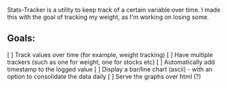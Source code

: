 Stats-Tracker is a utility to keep track of a certain variable over time. I made this
with the goal of tracking my weight, as I'm working on losing some.

## Goals:

[ ] Track values over time (for example, weight tracking)
[ ] Have multiple trackers (such as one for weight, one for stocks etc)
[ ] Automatically add timestamp to the logged value
[ ] Display a bar/line chart (ascii) - with an option to consolidate the data daily
[ ] Serve the graphs over html (?)
